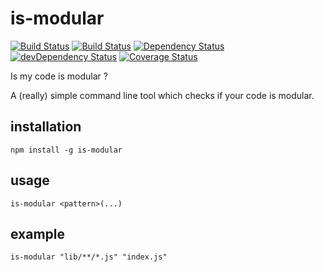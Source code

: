 # is-modular
[![Build Status](https://img.shields.io/npm/v/is-modular.svg)](https://www.npmjs.com/package/is-modular)
[![Build Status](https://travis-ci.org/MD4/is-modular.svg?branch=master)](https://travis-ci.org/MD4/is-modular)
[![Dependency Status](https://david-dm.org/MD4/is-modular.svg)](https://david-dm.org/MD4/is-modular)
[![devDependency Status](https://david-dm.org/MD4/is-modular/dev-status.svg)](https://david-dm.org/MD4/is-modular#info=devDependencies)
[![Coverage Status](https://coveralls.io/repos/github/MD4/is-modular/badge.svg?branch=master)](https://coveralls.io/github/MD4/is-modular?branch=master)

Is my code is modular ?

A (really) simple command line tool which checks if your code is modular.

## installation

```npm install -g is-modular```

## usage

```is-modular <pattern>(...)```

## example

```is-modular "lib/**/*.js" "index.js"```
